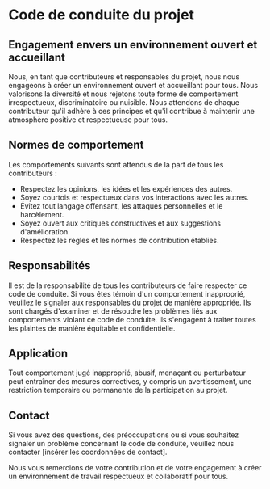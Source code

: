 # Code de conduite du projet

## Engagement envers un environnement ouvert et accueillant

Nous, en tant que contributeurs et responsables du projet, nous nous engageons à créer un environnement ouvert et accueillant pour tous. Nous valorisons la diversité et nous rejetons toute forme de comportement irrespectueux, discriminatoire ou nuisible. Nous attendons de chaque contributeur qu'il adhère à ces principes et qu'il contribue à maintenir une atmosphère positive et respectueuse pour tous.

## Normes de comportement

Les comportements suivants sont attendus de la part de tous les contributeurs :

- Respectez les opinions, les idées et les expériences des autres.
- Soyez courtois et respectueux dans vos interactions avec les autres.
- Évitez tout langage offensant, les attaques personnelles et le harcèlement.
- Soyez ouvert aux critiques constructives et aux suggestions d'amélioration.
- Respectez les règles et les normes de contribution établies.

## Responsabilités

Il est de la responsabilité de tous les contributeurs de faire respecter ce code de conduite. Si vous êtes témoin d'un comportement inapproprié, veuillez le signaler aux responsables du projet de manière appropriée. Ils sont chargés d'examiner et de résoudre les problèmes liés aux comportements violant ce code de conduite. Ils s'engagent à traiter toutes les plaintes de manière équitable et confidentielle.

## Application

Tout comportement jugé inapproprié, abusif, menaçant ou perturbateur peut entraîner des mesures correctives, y compris un avertissement, une restriction temporaire ou permanente de la participation au projet.

## Contact

Si vous avez des questions, des préoccupations ou si vous souhaitez signaler un problème concernant le code de conduite, veuillez nous contacter [insérer les coordonnées de contact].

Nous vous remercions de votre contribution et de votre engagement à créer un environnement de travail respectueux et collaboratif pour tous.
